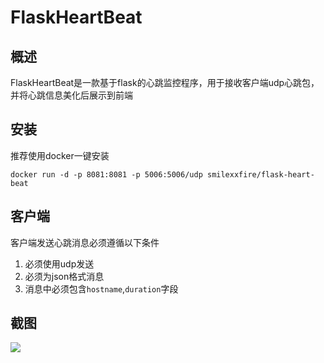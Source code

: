 # FlaskHeartBeat
## 概述
FlaskHeartBeat是一款基于flask的心跳监控程序，用于接收客户端udp心跳包，并将心跳信息美化后展示到前端

## 安装
推荐使用docker一键安装
```shell
docker run -d -p 8081:8081 -p 5006:5006/udp smilexxfire/flask-heart-beat
```
## 客户端
客户端发送心跳消息必须遵循以下条件
1. 必须使用udp发送
2. 必须为json格式消息 
2. 消息中必须包含`hostname`,`duration`字段
## 截图
![](https://qiniu.xxf.world/pic/2024/09/04/56a3c252-1323-49a0-b216-947f949339ab.png)
